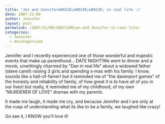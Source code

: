 ```yaml
---
title: 'Jen and Jennifer&#8230;&#8230;&#8230; in real life :)'
date: 2007-11-09
author: Jennifer
layout: post
permalink: /2007/11/09/20071109jen-and-Jennifer-in-real-life/
categories:
  - Jennifer
  - Uncategorized
---
```

Jennifer and I recently experienced one of those wonderful and majestic events that make up parenthood&#8230; DATE NIGHT!We went to dinner and a movie, unwittingly charmed by &#8220;Dan in real life&#8221; about a widowed father (steve carell) raising 3 girls and spending x-mas with his family. I know, sounds like a hall-of-famer! but it reminded me of &#8220;the davenport games&#8221; of the honesty and reliability of family, of how great it is to have all of you in our lives! but really, it reminded me of my childhood, of my own &#8220;MURDERER OF LOVE&#8221; dramas with my parents.

It made me laugh, it made me cry, and because Jennifer and I are only at the cusp of understanding what its like to be a family, we laughed like crazy!

Go see it, I KNOW you&#8217;ll love it!

